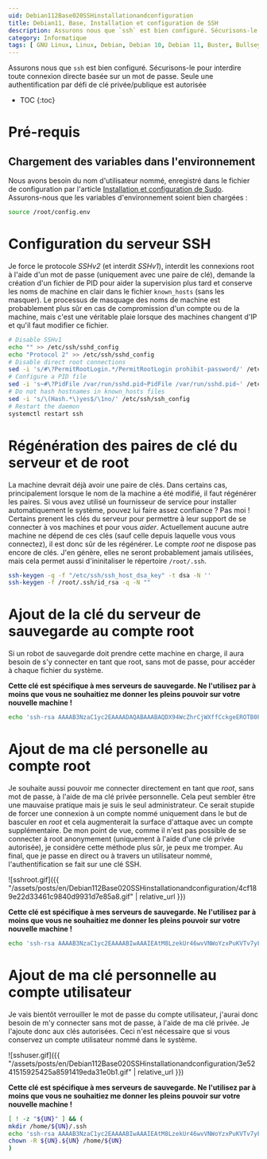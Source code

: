 ```yaml
---
uid: Debian112Base020SSHinstallationandconfiguration
title: Debian11, Base, Installation et configuration de SSH
description: Assurons nous que `ssh` est bien configuré. Sécurisons-le pour interdire toute connexion directe basée sur un mot de passe. Seule une authentification par défi de clé privée/publique est autorisée
category: Informatique
tags: [ GNU Linux, Linux, Debian, Debian 10, Debian 11, Buster, Bullseye, Serveur, Installation, SSH, Mot de passe, Clé, Authentification, Prohibit-password ]
---
```


Assurons nous que `ssh` est bien configuré. Sécurisons-le pour interdire toute connexion directe basée sur un mot de passe. Seule une authentification par défi de clé privée/publique est autorisée

* TOC
{:toc}

# Pré-requis

## Chargement des variables dans l'environnement

Nous avons besoin du nom d'utilisateur nommé, enregistré dans le fichier de configuration par l'article [Installation et
configuration de Sudo](/Debian112Base010Sudoinstallationandconfiguration-fr/). Assurons-nous que les variables d'environnement
soient bien chargées :
```bash
source /root/config.env
```

# Configuration du serveur SSH

Je force le protocole *SSHv2* (et interdit *SSHv1*), interdit les connexions root à l'aide d'un mot de passe (uniquement avec une
paire de clé), demande la création d'un fichier de PID pour aider la supervision plus tard et conserve les noms de machine en
clair dans le fichier `known_hosts` (sans les masquer). Le processus de masquage des noms de machine est probablement plus sûr en
cas de compromission d'un compte ou de la machine, mais c'est une véritable plaie lorsque des machines changent d'IP et qu'il faut
modifier ce fichier.
```bash
# Disable SSHv1
echo "" >> /etc/ssh/sshd_config
echo "Protocol 2" >> /etc/ssh/sshd_config
# Disable direct root connections
sed -i 's/#\?PermitRootLogin.*/PermitRootLogin prohibit-password/' /etc/ssh/sshd_config
# Configure a PID file
sed -i 's~#\?PidFile /var/run/sshd.pid~PidFile /var/run/sshd.pid~' /etc/ssh/sshd_config
# Do not hash hostnames in known_hosts files
sed -i 's/\(Hash.*\)yes$/\1no/' /etc/ssh/ssh_config
# Restart the daemon
systemctl restart ssh
```

# Régénération des paires de clé du serveur et de root

La machine devrait déjà avoir une paire de clés. Dans certains cas, principalement lorsque le nom de la machine a été modifié, il
faut régénérer les paires. Si vous avez utilisé un fournisseur de service pour installer automatiquement le système, pouvez lui
faire assez confiance ? Pas moi ! Certains prenent les clés du serveur pour permettre à leur support de se connecter à vos
machines et pour vous *aider*. Actuellement aucune autre machine ne dépend de ces clés (sauf celle depuis laquelle vous vous
connectez), il est donc sûr de les régénérer.
Le compte *root* ne dispose pas encore de clés. J'en génère, elles ne seront probablement jamais utilisées, mais cela permet aussi
d'ininitaliser le répertoire `/root/.ssh`.
```bash
ssh-keygen -q -f "/etc/ssh/ssh_host_dsa_key" -t dsa -N ''
ssh-keygen -f /root/.ssh/id_rsa -q -N ""
```

# Ajout de la clé du serveur de sauvegarde au compte root

Si un robot de sauvegarde doit prendre cette machine en charge, il aura besoin de s'y connecter en tant que root, sans mot de
passe, pour accéder à chaque fichier du système.

**Cette clé est spécifique à mes serveurs de sauvegarde. Ne l'utilisez par à moins que vous ne souhaitiez me donner les pleins
pouvoir sur votre nouvelle machine !**

```bash
echo 'ssh-rsa AAAAB3NzaC1yc2EAAAADAQABAAABAQDX94WcZhrCjWXffCckgeEROTB0PnvpOxlFm/scvxTfTlh0sNV4KTrfHWrClDdBus6e7JL2VIltJBDdDHgetTaOK6HnHkmwoHFq+xm8TYqHQc3dzD8YMhjmFLRwHNDMadvy/oLrcae+e/moGUVdfsnjNbX2tjGMlld8ZwGUXPysvB70S+VpKgZ2e24xTvFNdPaTIDGky3EOeCI54iRXyAsHvKV0xFQJQf+FiiUQYoo2wCNsCgIqXD1ue0mpId8vjD7OCBBQE/T5sl+PWOUYxMEjVt9QmtLxunjC948c5RJLo96Gjg5bhwRJD7bHAKvgH984AeNnKuHMhN9P8f8bantP OMV' >> /root/.ssh/authorized_keys
```

# Ajout de ma clé personelle au compte root

Je souhaite aussi pouvoir me connecter directement en tant que *root*, sans mot de passe, à l'aide de ma clé privée personnelle.
Cela peut sembler être une mauvaise pratique mais je suis le seul administrateur. Ce serait stupide de forcer une connexion à un
compte nommé uniquement dans le but de basculer en *root* et cela augmenterait la surface d'attaque avec un compte supplémentaire.
De mon point de vue, comme il n'est pas possible de se connecter à root anonymement (uniquement à l'aide d'une clé privée
autorisée), je considère cette méthode plus sûr, je peux me tromper. Au final, que je passe en direct ou à travers un utilisateur
nommé, l'authentification se fait sur une clé SSH.

![sshroot.gif]({{ "/assets/posts/en/Debian112Base020SSHinstallationandconfiguration/4cf189e22d33461c9840d9931d7e85a8.gif" | relative_url }})

**Cette clé est spécifique à mes serveurs de sauvegarde. Ne l'utilisez par à moins que vous ne souhaitiez me donner les pleins
pouvoir sur votre nouvelle machine !**

```bash
echo 'ssh-rsa AAAAB3NzaC1yc2EAAAABIwAAAIEAtM8LzekUr46wvVNWoYzxPuKVTv7yFp+Aa/a1vKAendFa3xsMZz6Pp0Xn8U5ZYbTpqqVeM8O+ETqjtpBVk+7+C516DwB+R/cKulTjy061fBPZvTp5pIKm4+NQXNBhwjmQs//nWJ54PlDS5mHuj9NalX07b2OBztrvLjPzf/m4sB0= Francois Cerbelle' >> /root/.ssh/authorized_keys
```

# Ajout de ma clé personnelle au compte utilisateur

Je vais bientôt verrouiller le mot de passe du compte utilisateur, j'aurai donc besoin de m'y connecter sans mot de passe, à
l'aide de ma clé privée. Je l'ajoute donc aux clés autorisées.
Ceci n'est nécessaire que si vous conservez un compte utilisateur nommé dans le système.

![sshuser.gif]({{ "/assets/posts/en/Debian112Base020SSHinstallationandconfiguration/3e5241515925425a8591419eda31e0b1.gif" | relative_url }})

**Cette clé est spécifique à mes serveurs de sauvegarde. Ne l'utilisez par à moins que vous ne souhaitiez me donner les pleins
pouvoir sur votre nouvelle machine !**

```bash
[ ! -z "${UN}" ] && (
mkdir /home/${UN}/.ssh
echo 'ssh-rsa AAAAB3NzaC1yc2EAAAABIwAAAIEAtM8LzekUr46wvVNWoYzxPuKVTv7yFp+Aa/a1vKAendFa3xsMZz6Pp0Xn8U5ZYbTpqqVeM8O+ETqjtpBVk+7+C516DwB+R/cKulTjy061fBPZvTp5pIKm4+NQXNBhwjmQs//nWJ54PlDS5mHuj9NalX07b2OBztrvLjPzf/m4sB0= Francois Cerbelle' >> /home/${UN}/.ssh/authorized_keys
chown -R ${UN}.${UN} /home/${UN}
)
```

